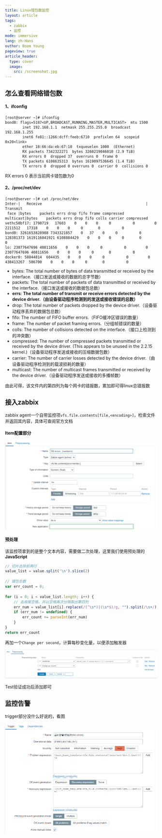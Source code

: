 ```yaml
---
title: Linux错包数监控
layout: article
tags:
  - zabbix
  - 监控
mode: immersive
lang: zh-Hans
outhor: Boom Young
pageview: true
article_header:
  type: cover
  image:
    src: /screenshot.jpg
---
```


## 怎么查看网络错包数


#### 1、ifconfig

```shell
[root@server ~]# ifconfig
bond0: flags=5187<UP,BROADCAST,RUNNING,MASTER,MULTICAST>  mtu 1500
        inet 192.168.1.1  netmask 255.255.255.0  broadcast 192.168.1.255
        inet6 fe81::1266:dcff:feeb:6710  prefixlen 64  scopeid 0x20<link>
        ether 18:66:da:eb:67:10  txqueuelen 1000  (Ethernet)
        RX packets 7342322271  bytes 3260219046010 (2.9 TiB)
        RX errors 0  dropped 37  overruns 0  frame 0
        TX packets 6108635313  bytes 1619097536645 (1.4 TiB)
        TX errors 0  dropped 0 overruns 0  carrier 0  collisions 0
```

RX errors 0 表示当前网卡错包数为0


#### 2、/proc/net/dev


```shell
[root@server ~]# cat /proc/net/dev
Inter-|   Receive                                                |  Transmit
 face |bytes    packets errs drop fifo frame compressed multicast|bytes    packets errs drop fifo colls carrier compressed
vethc50bf17: 1798719   17603    0    0    0     0          0         0  2211512   17318    0    0    0     0       0          0
bond0: 3261653828988 7343321857    0   37    0     0          0 128381373 1619116041921 6108884429    0    0    0     0       0          0
lo: 23077647696 40811656    0    0    0     0          0         0 23077647696 40811656    0    0    0     0       0          0
docker0: 58844814  604435    0    0    0     0          0         0 438413267  586700    0    0    0     0       0          0
```


- bytes: The total number of bytes of data transmitted or received by the interface.（接口发送或接收的数据的总字节数）
- packets: The total number of packets of data transmitted or received by the interface.（接口发送或接收的数据包总数）
- **errs**: **The total number of transmit or receive errors detected by the device driver.（由设备驱动程序检测到的发送或接收错误的总数）**
- drop: The total number of packets dropped by the device driver.（设备驱动程序丢弃的数据包总数）
- fifo: The number of FIFO buffer errors.（FIFO缓冲区错误的数量）
- frame: The number of packet framing errors.（分组帧错误的数量）
- colls: The number of collisions detected on the interface.（接口上检测到的冲突数）
- compressed: The number of compressed packets transmitted or received by the device driver. (This appears to be unused in the 2.2.15 kernel.)（设备驱动程序发送或接收的压缩数据包数）
- carrier: The number of carrier losses detected by the device driver.（由设备驱动程序检测到的载波损耗的数量）
- multicast: The number of multicast frames transmitted or received by the device driver.（设备驱动程序发送或接收的多播帧数）


由此可得，该文件内的第四列为每个网卡的错报数，累加即可得linux总错报数


## 接入zabbix


zabbix agent一个自带监控项`vfs.file.contents[file,<encoding>]`，检索文件并返回其内容，具体可查阅官方文档


#### Item配置部分

![img.png](../assets/blog/zabbix_item_config.png)

#### 预处理

该监控项拿到的是整个文本内容，需要做二次处理，这里我们使用预处理的**JavaScript**


```javascript
// 切片去除前两行
value_list = value.split('\n').slice(2)

// 错包总数
var err_count = 0;

for (i = 0; i < value_list.length; i++) {
    // 去收尾空格，并以空格再次分隔取出第四列
    err_num = value_list[i].replace(/(^\s*)|(\s*$)/g, "").split(/\s+/)[3]
    if (err_num != undefined) {
        err_count += parseInt(err_num)
    }
}
return err_count
```


再加一个`Change per second`，计算每秒变化量，以便添加触发器

![img.png](../assets/blog/zabbix_item_processing.png)


Test验证成功后添加即可


## 监控告警

trigger部分没什么好说的，看图

![img.png](../assets/blog/zabbix_trigger.png)
